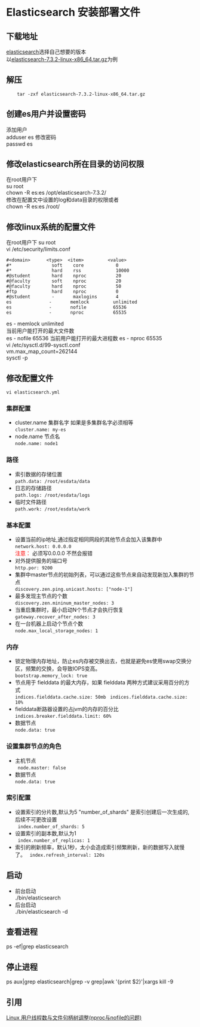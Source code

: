 # Elasticsearch 安装部署文件
## 下载地址
[elasticsearch](https://www.elastic.co/cn/downloads/past-releases#elasticsearch)选择自己想要的版本  
以[elasticsearch-7.3.2-linux-x86_64.tar.gz](https://artifacts.elastic.co/downloads/elasticsearch/elasticsearch-7.3.2-linux-x86_64.tar.gz)为例
## 解压
```
	tar -zxf elasticsearch-7.3.2-linux-x86_64.tar.gz
```
## 创建es用户并设置密码
添加用户  
adduser es
修改密码  
passwd es  
## 修改elasticsearch所在目录的访问权限
在root用户下  
su root  
chown -R es:es /opt/elasticsearch-7.3.2/  
修改在配置文中设置的log和data目录的权限或者  
chown -R es:es /root/  
## 修改linux系统的配置文件
在root用户下
su root  
vi /etc/security/limits.conf 
 
```
#<domain>      <type>  <item>         <value>
#*               soft    core            0
#*               hard    rss             10000
#@student        hard    nproc           20
#@faculty        soft    nproc           20
#@faculty        hard    nproc           50
#ftp             hard    nproc           0
#@student        -       maxlogins       4
es              -       memlock         unlimited
es              -       nofile          65536
es              -       nproc           65535

```
es - memlock unlimited  
当前用户能打开的最大文件数  
es - nofile 65536 
当前用户能打开的最大进程数 
es - nproc 65535  
vi /etc/sysctl.d/99-sysctl.conf  
vm.max_map_count=262144  
sysctl -p


## 修改配置文件
`vi elasticsearch.yml`  
### 集群配置
- cluster.name 集群名字 如果是多集群名字必须相等  
`cluster.name: my-es`  
- node.name 节点名  
`node.name: node1`

### 路径
- 索引数据的存储位置  
`path.data: /root/esdata/data`
- 日志的存储路径  
`path.logs: /root/esdata/logs`
- 临时文件路径  
`path.work: /root/esdata/work `

### 基本配置
- 设置当前的ip地址,通过指定相同网段的其他节点会加入该集群中  
`network.host: 0.0.0.0`  
<font color=red>注意：</font> 必须写0.0.0.0 不然会报错
- 对外提供服务的端口号  
`http.por: 9200`
- 集群中master节点的初始列表，可以通过这些节点来自动发现新加入集群的节点  
`discovery.zen.ping.unicast.hosts: ["node-1"]`  
- 最多发现主节点的个数  
`discovery.zen.mininum_master_nodes: 3`  
- 当重启集群时，最小启动N个节点才会执行恢复  
`gateway.recover_after_nodes: 3`  
- 在一台机器上启动个节点个数  
`node.max_local_storage_nodes: 1`

### 内存
- 锁定物理内存地址，防止es内存被交换出去，也就是避免es使用swap交换分区，频繁的交换，会导致IOPS变高。  
`bootstrap.memory_lock: true`
- 节点用于 fielddata 的最大内存，如果 fielddata  两种方式建议采用百分的方式  
`indices.fielddata.cache.size: 50mb `
`indices.fielddata.cache.size: 10% `
- fielddata断路器设置的占jvm的内存的百分比  
`indices.breaker.fielddata.limit: 60% `
- 数据节点  
`node.data: true `


### 设置集群节点的角色
- 主机节点  
` node.master: false`
- 数据节点  
`node.data: true `
### 索引配置
- 设置索引的分片数,默认为5  "number_of_shards" 是索引创建后一次生成的,后续不可更改设置   
` index.number_of_shards: 5`  
- 设置索引的副本数,默认为1    
` index.number_of_replicas: 1`  
- 索引的刷新频率，默认1秒，太小会造成索引频繁刷新，新的数据写入就慢了。 
` index.refresh_interval: 120s`  


## 启动
- 前台启动  
./bin/elasticsearch
- 后台启动  
./bin/elasticsearch -d

## 查看进程
ps -ef|grep elasticsearch

## 停止进程
ps aux|grep elasticsearch|grep -v grep|awk '{print $2}'|xargs kill -9

## 引用
[Linux 用户线程数与文件句柄树调整(nproc与nofile的问题)](https://blog.ct99.cn/?p=3260)
